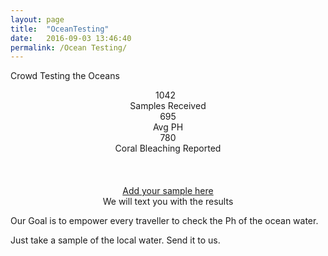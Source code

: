 ```yaml
---
layout: page
title:  "OceanTesting"
date:   2016-09-03 13:46:40
permalink: /Ocean Testing/
---
```


Crowd Testing the Oceans
<div align="center">
<div id="talkbubble"><span class="count"> &nbsp;1042 &nbsp;&nbsp;</span><br>Samples Received</div>
<div id="talkbubble0"><span class="count">695</span><br>Avg PH</div>
<div id="talkbubble1"><span class="count">780</span><br>Coral Bleaching Reported</div>
<br />
<br />
<br />
<a class="linker" href="http://www.cristaljourneys.com/testing-details.md"  target="_blank">Add your sample here</a>
<br />
We will text you with the results 
</div>
<script>
$('.count').each(function () {
    $(this).prop('Counter',0).animate({
        Counter: $(this).text()
    }, {
        duration: 4000,
        easing: 'swing',
        step: function (now) {
            $(this).text(Math.ceil(now));
        }
    });
});
</script>


Our Goal is to empower every traveller to check the Ph of the ocean water. 

Just take a sample of the local water.  Send it to us.




